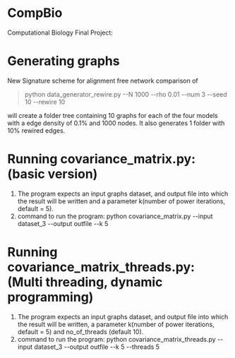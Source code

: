 # CompBio
Computational Biology Final Project:

# Generating graphs 
New Signature scheme for alignment free network comparison of
>  python data_generator_rewire.py --N 1000 --rho 0.01 --num 3 --seed 10 --rewire 10

will create a folder tree containing 10 graphs for each of the four models with
a edge density of 0.1% and 1000 nodes. It also generates 1 folder with 10% rewired
edges.


# Running covariance_matrix.py: (basic version)
1) The program expects an input graphs dataset, and output file into which the result will be written and a parameter k(number of power iterations, default = 5).
2) command to run the program:	python covariance_matrix.py --input dataset_3 --output outfile --k 5

# Running covariance_matrix_threads.py: (Multi threading, dynamic programming)
1) The program expects an input graphs dataset, and output file into which the result will be written, a parameter k(number of power iterations, default = 5) and no_of_threads (default 10).
2) command to run the program:	python covariance_matrix_threads.py --input dataset_3 --output outfile --k 5 --threads 5

